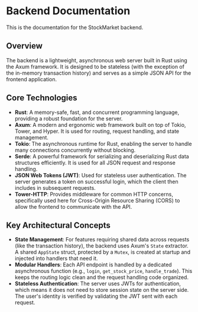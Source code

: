 # Backend Documentation

This is the documentation for the StockMarket backend.

## Overview

The backend is a lightweight, asynchronous web server built in Rust using the Axum framework. It is designed to be stateless (with the exception of the in-memory transaction history) and serves as a simple JSON API for the frontend application.

## Core Technologies

-   **Rust**: A memory-safe, fast, and concurrent programming language, providing a robust foundation for the server.
-   **Axum**: A modern and ergonomic web framework built on top of Tokio, Tower, and Hyper. It is used for routing, request handling, and state management.
-   **Tokio**: The asynchronous runtime for Rust, enabling the server to handle many connections concurrently without blocking.
-   **Serde**: A powerful framework for serializing and deserializing Rust data structures efficiently. It is used for all JSON request and response handling.
-   **JSON Web Tokens (JWT)**: Used for stateless user authentication. The server generates a token on successful login, which the client then includes in subsequent requests.
-   **Tower-HTTP**: Provides middleware for common HTTP concerns, specifically used here for Cross-Origin Resource Sharing (CORS) to allow the frontend to communicate with the API.

## Key Architectural Concepts

-   **State Management**: For features requiring shared data across requests (like the transaction history), the backend uses Axum's `State` extractor. A shared `AppState` struct, protected by a `Mutex`, is created at startup and injected into handlers that need it.
-   **Modular Handlers**: Each API endpoint is handled by a dedicated asynchronous function (e.g., `login`, `get_stock_price`, `handle_trade`). This keeps the routing logic clean and the request handling code organized.
-   **Stateless Authentication**: The server uses JWTs for authentication, which means it does not need to store session state on the server side. The user's identity is verified by validating the JWT sent with each request. 